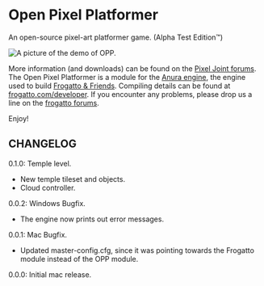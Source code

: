 Open Pixel Platformer
=====================

An open-source pixel-art platformer game. (Alpha Test Edition™)

![A picture of the demo of OPP.](http://ddr0.github.io/images/forum%20posts/snapshot%20103.png "It has animations in-game!")

More information (and downloads) can be found on the [Pixel Joint forums](http://www.pixeljoint.com/forum/forum_posts.asp?TID=16828&PN=1). The Open Pixel Platformer is a module for the [Anura engine](https://github.com/anura-engine/anura/), the engine used to build [Frogatto & Friends](http://www.frogatto.com). Compiling details can be found at [frogatto.com/developer](http://www.frogatto.com/developer). If you encounter any problems, please drop us a line on the [frogatto forums](http://frogatto.com/forum/).

Enjoy!


CHANGELOG
---------
0.1.0: Temple level.
- New temple tileset and objects.
- Cloud controller.

0.0.2: Windows Bugfix.
- The engine now prints out error messages.

0.0.1: Mac Bugfix.
- Updated master-config.cfg, since it was pointing towards the Frogatto module instead of the OPP module.

0.0.0: Initial mac release.
